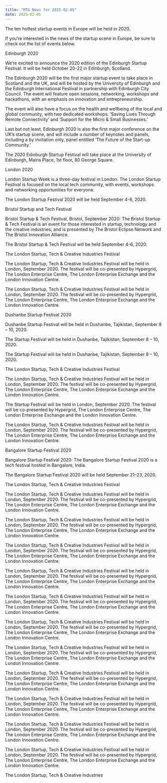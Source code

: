 ```yaml
---
title: "MTG News for 2025-02-05"
date: 2025-02-05
---
```


The ten hottest startup events in Europe will be held in 2020.

If you’re interested in the news of the startup scene in Europe, be sure to check out the list of events below.

Edinburgh 2020

We’re excited to announce the 2020 edition of the Edinburgh Startup Festival. It will be held October 20-22 in Edinburgh, Scotland.

The Edinburgh 2020 will be the first major startup event to take place in Scotland and the UK, and will be hosted by the University of Edinburgh and the Edinburgh International Festival in partnership with Edinburgh City Council. The event will feature open sessions, networking, workshops and hackathons, with an emphasis on innovation and entrepreneurship.

The event will also have a focus on the health and wellbeing of the local and global community, with two dedicated workshops: ‘Saving Lives Through Remote Connectivity’ and ‘Support for the Micro & Small Businesses.’

Last but not least, Edinburgh 2020 is also the first major conference on the UK’s startup scene, and will include a number of keynotes and panels, including a by invitation only, panel entitled ‘The Future of the Start-up Community.’

The 2020 Edinburgh Startup Festival will take place at the University of Edinburgh, Mains Place, 1st floor, 80 George Square.

London 2020

London Startup Week is a three-day festival in London. The London Startup Festival is focused on the local tech community, with events, workshops and networking opportunities for everyone.

The London Startup Festival 2020 will be held September 4-6, 2020.

Bristol Startup and Tech Festival

Bristol Startup & Tech Festival, Bristol, September 2020: The Bristol Startup & Tech Festival is an event for those interested in startup, technology and the creative industries, and is presented by The Bristol Eclipse Network and The Bristol Innovation Alliance.

The Bristol Startup & Tech Festival will be held September 4-6, 2020.

The London Startup, Tech & Creative Industries Festival

The London Startup, Tech & Creative Industries Festival will be held in London, September 2020. The festival will be co-presented by Hypergrid, The London Enterprise Centre, The London Enterprise Exchange and the London Innovation Centre.

The London Startup, Tech & Creative Industries Festival will be held in London, September 2020. The festival will be co-presented by Hypergrid, The London Enterprise Centre, The London Enterprise Exchange and the London Innovation Centre.

Dushanbe Startup Festival 2020

Dushanbe Startup Festival will be held in Dushanbe, Tajikistan, September 8 – 10, 2020.

The Startup Festival will be held in Dushanbe, Tajikistan, September 8 – 10, 2020.

The Startup Festival will be held in Dushanbe, Tajikistan, September 8 – 10, 2020.

The London Startup, Tech & Creative Industries Festival

The London Startup, Tech & Creative Industries Festival will be held in London, September 2020. The festival will be co-presented by Hypergrid, The London Enterprise Centre, The London Enterprise Exchange and the London Innovation Centre.

The Startup Festival will be held in London, September 2020. The festival will be co-presented by Hypergrid, The London Enterprise Centre, The London Enterprise Exchange and the London Innovation Centre.

The London Startup, Tech & Creative Industries Festival will be held in London, September 2020. The festival will be co-presented by Hypergrid, The London Enterprise Centre, The London Enterprise Exchange and the London Innovation Centre.

Bangalore Startup Festival 2020

Bangalore Startup Festival 2020: The Bangalore Startup Festival 2020 is a tech festival hosted in Bangalore, India.

The Bangalore Startup Festival 2020 will be held September 21–23, 2020.

The London Startup, Tech & Creative Industries Festival

The London Startup, Tech & Creative Industries Festival will be held in London, September 2020. The festival will be co-presented by Hypergrid, The London Enterprise Centre, The London Enterprise Exchange and the London Innovation Centre.

The London Startup, Tech & Creative Industries Festival will be held in London, September 2020. The festival will be co-presented by Hypergrid, The London Enterprise Centre, The London Enterprise Exchange and the London Innovation Centre.

The London Startup, Tech & Creative Industries Festival will be held in London, September 2020. The festival will be co-presented by Hypergrid, The London Enterprise Centre, The London Enterprise Exchange and the London Innovation Centre.

The London Startup, Tech & Creative Industries Festival will be held in London, September 2020. The festival will be co-presented by Hypergrid, The London Enterprise Centre, The London Enterprise Exchange and the London Innovation Centre.

The London Startup, Tech & Creative Industries Festival will be held in London, September 2020. The festival will be co-presented by Hypergrid, The London Enterprise Centre, The London Enterprise Exchange and the London Innovation Centre.

The London Startup, Tech & Creative Industries Festival will be held in London, September 2020. The festival will be co-presented by Hypergrid, The London Enterprise Centre, The London Enterprise Exchange and the London Innovation Centre.

The London Startup, Tech & Creative Industries Festival will be held in London, September 2020. The festival will be co-presented by Hypergrid, The London Enterprise Centre, The London Enterprise Exchange and the London Innovation Centre.

The London Startup, Tech & Creative Industries Festival will be held in London, September 2020. The festival will be co-presented by Hypergrid, The London Enterprise Centre, The London Enterprise Exchange and the London Innovation Centre.

The London Startup, Tech & Creative Industries Festival will be held in London, September 2020. The festival will be co-presented by Hypergrid, The London Enterprise Centre, The London Enterprise Exchange and the London Innovation Centre.

The London Startup, Tech & Creative Industries Festival will be held in London, September 2020. The festival will be co-presented by Hypergrid, The London Enterprise Centre, The London Enterprise Exchange and the London Innovation Centre.

The London Startup, Tech & Creative Industries Festival will be held in London, September 2020. The festival will be co-presented by Hypergrid, The London Enterprise Centre, The London Enterprise Exchange and the London Innovation Centre.

The London Startup, Tech & Creative Industries
